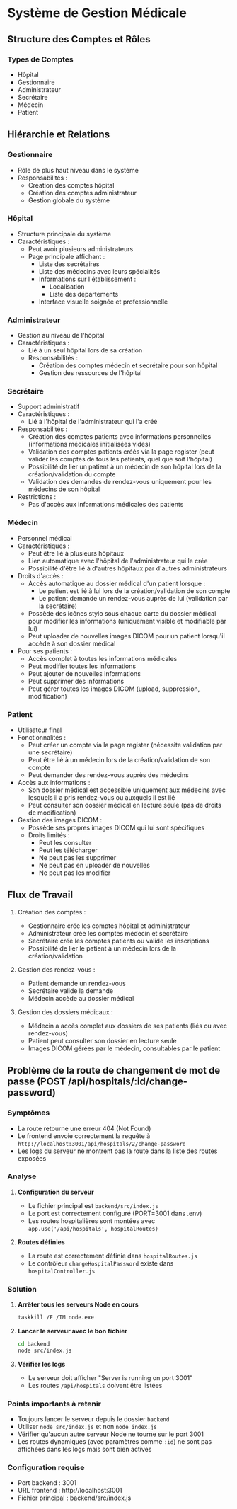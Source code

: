 # Système de Gestion Médicale

## Structure des Comptes et Rôles

### Types de Comptes
- Hôpital
- Gestionnaire
- Administrateur
- Secrétaire
- Médecin
- Patient

## Hiérarchie et Relations

### Gestionnaire
- Rôle de plus haut niveau dans le système
- Responsabilités :
  - Création des comptes hôpital
  - Création des comptes administrateur
  - Gestion globale du système

### Hôpital
- Structure principale du système
- Caractéristiques :
  - Peut avoir plusieurs administrateurs
  - Page principale affichant :
    - Liste des secrétaires
    - Liste des médecins avec leurs spécialités
    - Informations sur l'établissement :
      - Localisation
      - Liste des départements
    - Interface visuelle soignée et professionnelle

### Administrateur
- Gestion au niveau de l'hôpital
- Caractéristiques :
  - Lié à un seul hôpital lors de sa création
  - Responsabilités :
    - Création des comptes médecin et secrétaire pour son hôpital
    - Gestion des ressources de l'hôpital

### Secrétaire
- Support administratif
- Caractéristiques :
  - Lié à l'hôpital de l'administrateur qui l'a créé
- Responsabilités :
  - Création des comptes patients avec informations personnelles (informations médicales initialisées vides)
  - Validation des comptes patients créés via la page register (peut valider les comptes de tous les patients, quel que soit l'hôpital)
  - Possibilité de lier un patient à un médecin de son hôpital lors de la création/validation du compte
  - Validation des demandes de rendez-vous uniquement pour les médecins de son hôpital
- Restrictions :
  - Pas d'accès aux informations médicales des patients

### Médecin
- Personnel médical
- Caractéristiques :
  - Peut être lié à plusieurs hôpitaux
  - Lien automatique avec l'hôpital de l'administrateur qui le crée
  - Possibilité d'être lié à d'autres hôpitaux par d'autres administrateurs
- Droits d'accès :
  - Accès automatique au dossier médical d'un patient lorsque :
    - Le patient est lié à lui lors de la création/validation de son compte
    - Le patient demande un rendez-vous auprès de lui (validation par la secrétaire)
  - Possède des icônes stylo sous chaque carte du dossier médical pour modifier les informations (uniquement visible et modifiable par lui)
  - Peut uploader de nouvelles images DICOM pour un patient lorsqu'il accède à son dossier médical
- Pour ses patients :
  - Accès complet à toutes les informations médicales
  - Peut modifier toutes les informations
  - Peut ajouter de nouvelles informations
  - Peut supprimer des informations
  - Peut gérer toutes les images DICOM (upload, suppression, modification)

### Patient
- Utilisateur final
- Fonctionnalités :
  - Peut créer un compte via la page register (nécessite validation par une secrétaire)
  - Peut être lié à un médecin lors de la création/validation de son compte
  - Peut demander des rendez-vous auprès des médecins
- Accès aux informations :
  - Son dossier médical est accessible uniquement aux médecins avec lesquels il a pris rendez-vous ou auxquels il est lié
  - Peut consulter son dossier médical en lecture seule (pas de droits de modification)
- Gestion des images DICOM :
  - Possède ses propres images DICOM qui lui sont spécifiques
  - Droits limités :
    - Peut les consulter
    - Peut les télécharger
    - Ne peut pas les supprimer
    - Ne peut pas en uploader de nouvelles
    - Ne peut pas les modifier

## Flux de Travail
1. Création des comptes :
   - Gestionnaire crée les comptes hôpital et administrateur
   - Administrateur crée les comptes médecin et secrétaire
   - Secrétaire crée les comptes patients ou valide les inscriptions
   - Possibilité de lier le patient à un médecin lors de la création/validation

2. Gestion des rendez-vous :
   - Patient demande un rendez-vous
   - Secrétaire valide la demande
   - Médecin accède au dossier médical

3. Gestion des dossiers médicaux :
   - Médecin a accès complet aux dossiers de ses patients (liés ou avec rendez-vous)
   - Patient peut consulter son dossier en lecture seule
   - Images DICOM gérées par le médecin, consultables par le patient

## Problème de la route de changement de mot de passe (POST /api/hospitals/:id/change-password)

### Symptômes
- La route retourne une erreur 404 (Not Found)
- Le frontend envoie correctement la requête à `http://localhost:3001/api/hospitals/2/change-password`
- Les logs du serveur ne montrent pas la route dans la liste des routes exposées

### Analyse
1. **Configuration du serveur**
   - Le fichier principal est `backend/src/index.js`
   - Le port est correctement configuré (PORT=3001 dans .env)
   - Les routes hospitalières sont montées avec `app.use('/api/hospitals', hospitalRoutes)`

2. **Routes définies**
   - La route est correctement définie dans `hospitalRoutes.js`
   - Le contrôleur `changeHospitalPassword` existe dans `hospitalController.js`

### Solution
1. **Arrêter tous les serveurs Node en cours**
   ```sh
   taskkill /F /IM node.exe
   ```

2. **Lancer le serveur avec le bon fichier**
   ```sh
   cd backend
   node src/index.js
   ```

3. **Vérifier les logs**
   - Le serveur doit afficher "Server is running on port 3001"
   - Les routes `/api/hospitals` doivent être listées

### Points importants à retenir
- Toujours lancer le serveur depuis le dossier `backend`
- Utiliser `node src/index.js` et non `node index.js`
- Vérifier qu'aucun autre serveur Node ne tourne sur le port 3001
- Les routes dynamiques (avec paramètres comme `:id`) ne sont pas affichées dans les logs mais sont bien actives

### Configuration requise
- Port backend : 3001
- URL frontend : http://localhost:3001
- Fichier principal : backend/src/index.js